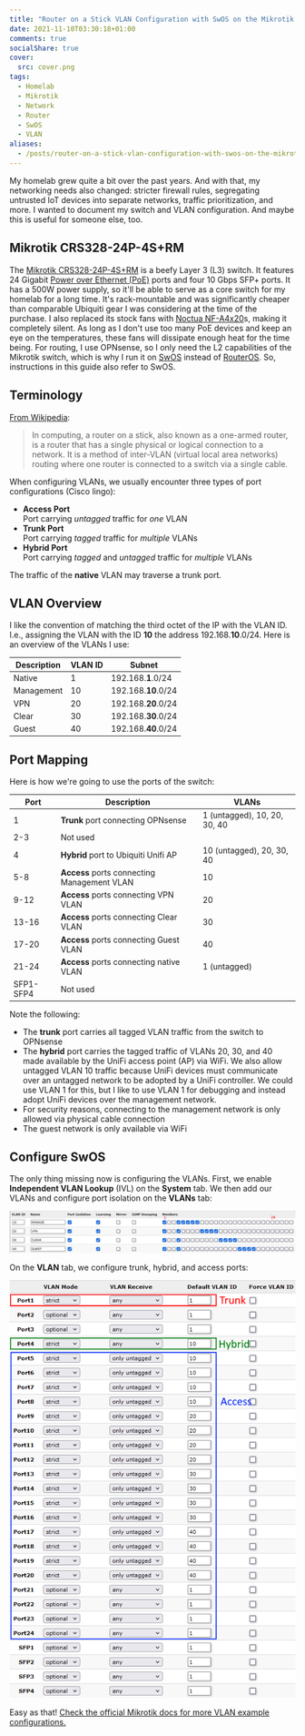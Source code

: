 ```yaml
---
title: "Router on a Stick VLAN Configuration with SwOS on the Mikrotik CRS328-24P-4S+RM Switch"
date: 2021-11-10T03:30:18+01:00
comments: true
socialShare: true
cover:
  src: cover.png
tags:
  - Homelab
  - Mikrotik
  - Network
  - Router
  - SwOS
  - VLAN
aliases:
  - /posts/router-on-a-stick-vlan-configuration-with-swos-on-the-mikrotik-crs328-24p-4s+rm-switch
---
```


My homelab grew quite a bit over the past years. And with that, my networking needs also changed: stricter firewall rules, segregating untrusted IoT devices into separate networks, traffic prioritization, and more. I wanted to document my switch and VLAN configuration. And maybe this is useful for someone else, too.

<!--more-->

## Mikrotik CRS328-24P-4S+RM

The [Mikrotik CRS328-24P-4S+RM](https://mikrotik.com/product/crs328_24p_4s_rm) is a beefy Layer 3 (L3) switch. It features 24 Gigabit [Power over Ethernet (PoE)](https://en.wikipedia.org/wiki/Power_over_Ethernet) ports and four 10 Gbps SFP+ ports. It has a 500W power supply, so it'll be able to serve as a core switch for my homelab for a long time. It's rack-mountable and was significantly cheaper than comparable Ubiquiti gear I was considering at the time of the purchase. I also replaced its stock fans with [Noctua NF-A4x20](https://noctua.at/en/products/fan/nf-a4x20-pwm)s, making it completely silent. As long as I don't use too many PoE devices and keep an eye on the temperatures, these fans will dissipate enough heat for the time being. For routing, I use OPNsense, so I only need the L2 capabilities of the Mikrotik switch, which is why I run it on [SwOS](https://help.mikrotik.com/docs/display/SWOS/SwOS) instead of [RouterOS](https://help.mikrotik.com/docs/display/ROS/RouterOS). So, instructions in this guide also refer to SwOS.

## Terminology

[From Wikipedia](https://en.wikipedia.org/wiki/Router_on_a_stick):

> In computing, a router on a stick, also known as a one-armed router, is a router that has a single physical or logical connection to a network. It is a method of inter-VLAN (virtual local area networks) routing where one router is connected to a switch via a single cable.

When configuring VLANs, we usually encounter three types of port configurations (Cisco lingo):

- **Access Port**  
  Port carrying _untagged_ traffic for _one_ VLAN
- **Trunk Port**  
  Port carrying _tagged_ traffic for _multiple_ VLANs
- **Hybrid Port**  
  Port carrying _tagged_ and _untagged_ traffic for _multiple_ VLANs

The traffic of the **native** VLAN may traverse a trunk port.

## VLAN Overview

I like the convention of matching the third octet of the IP with the VLAN ID. I.e., assigning the VLAN with the ID **10** the address 192.168.**10**.0/24. Here is an overview of the VLANs I use:

| Description | VLAN ID | Subnet              |
| ----------- | ------- | ------------------- |
| Native      | 1       | 192.168.**1**.0/24  |
| Management  | 10      | 192.168.**10**.0/24 |
| VPN         | 20      | 192.168.**20**.0/24 |
| Clear       | 30      | 192.168.**30**.0/24 |
| Guest       | 40      | 192.168.**40**.0/24 |

<!-- TODO Check my [comprehensive OPNsense Baseline Guide with VPN, Guest, and VLAN Support](posts/opnsense-baseline-guide-with-vpn-guest-and-vlan-support) to learn more about my network design. -->

## Port Mapping

Here is how we're going to use the ports of the switch:

| Port      | Description                                 | VLANs                        |
| --------- | ------------------------------------------- | ---------------------------- |
| 1         | **Trunk** port connecting OPNsense          | 1 (untagged), 10, 20, 30, 40 |
| 2-3       | Not used                                    |                              |
| 4         | **Hybrid** port to Ubiquiti Unifi AP        | 10 (untagged), 20, 30, 40    |
| 5-8       | **Access** ports connecting Management VLAN | 10                           |
| 9-12      | **Access** ports connecting VPN VLAN        | 20                           |
| 13-16     | **Access** ports connecting Clear VLAN      | 30                           |
| 17-20     | **Access** ports connecting Guest VLAN      | 40                           |
| 21-24     | **Access** ports connecting native VLAN     | 1 (untagged)                 |
| SFP1-SFP4 | Not used                                    |                              |

Note the following:

- The **trunk** port carries all tagged VLAN traffic from the switch to OPNsense
- The **hybrid** port carries the tagged traffic of VLANs 20, 30, and 40 made available by the UniFi access point (AP) via WiFi. We also allow untagged VLAN 10 traffic because UniFi devices must communicate over an untagged network to be adopted by a UniFi controller. We could use VLAN 1 for this, but I like to use VLAN 1 for debugging and instead adopt UniFi devices over the management network.
- For security reasons, connecting to the management network is only allowed via physical cable connection
- The guest network is only available via WiFi

## Configure SwOS

The only thing missing now is configuring the VLANs. First, we enable **Independent VLAN Lookup** (IVL) on the **System** tab. We then add our VLANs and configure port isolation on the **VLANs** tab:

![Screenshot of Mikrotik VLANs configuration](vlans-config.png)

On the **VLAN** tab, we configure trunk, hybrid, and access ports:

![Screenshot of Mikrotik VLAN configuration](vlan-config.png)

Easy as that! [Check the official Mikrotik docs for more VLAN example configurations.](https://help.mikrotik.com/docs/pages/viewpage.action?pageId=76415036#CRS3xxandCSS32624G2S+seriesManual-VLANandVLANs)
